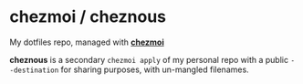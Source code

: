 # chezmoi / cheznous

My dotfiles repo, managed with [**chezmoi**](https://www.chezmoi.io)

**cheznous** is a secondary `chezmoi apply` of my personal repo with a public `--destination` for sharing purposes, with un-mangled filenames.
